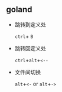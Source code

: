 ## goland

- 跳转到定义处

  `ctrl`+ `B`
  
- 跳转回定义处

  `ctrl`+`alt`+`<--`

- 文件间切换

  `alt`+`<-` or `alt`+`->`